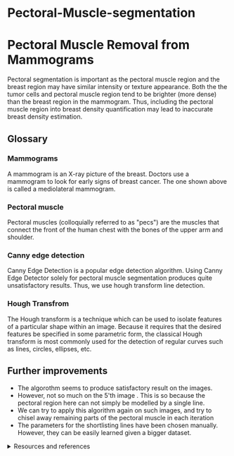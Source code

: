 # Pectoral-Muscle-segmentation
# Pectoral Muscle Removal from Mammograms
<div> 
  Pectoral segmentation is important as the pectoral muscle region and the breast region may have similar intensity or texture appearance. Both the the tumor cells and pectoral muscle region tend to be brighter (more dense) than the breast region in the mammogram.
Thus, including the pectoral muscle region into breast density quantification may lead to inaccurate breast density estimation.
</div>

## Glossary
### Mammograms
A mammogram is an X-ray picture of the breast. Doctors use a mammogram to look for early signs of breast cancer. The one shown above is called a mediolateral mammogram.

### Pectoral muscle
Pectoral muscles (colloquially referred to as "pecs") are the muscles that connect the front of the human chest with the bones of the upper arm and shoulder. 

### Canny edge detection
Canny Edge Detection is a popular edge detection algorithm. Using Canny Edge Detector solely for pectoral muscle segmentation produces quite unsatisfactory results. Thus, we use hough transform line detection.

### Hough Transfrom
The Hough transform is a technique which can be used to isolate features of a particular shape within an image. Because it requires that the desired features be specified in some parametric form, the classical Hough transform is most commonly used for the detection of regular curves such as lines, circles, ellipses, etc.

## Further improvements
- The algorothm seems to produce satisfactory result on the images.
- However, not so much on the 5'th image . This is so because the pectoral region here can not simply be modelled by a single line.
- We can try to apply this algorithm again on such images, and try to chisel away remaining parts of the pectoral muscle in each iteration
- The parameters for the shortlisting lines have been chosen manually. However, they can be easily learned given a bigger dataset.

<details>
  <summary>Resources and references</summary>
  
  1. Github repo by [@anoo6527](https://github.com/anoo6527/PectoralMuscle_Removal)
  2. Assignment by [Suven Consultants and Technology Pvt. Ltd.](https://www.linkedin.com/company/suven-consultants-and-technology-pvt-ltd/)
  3. Paper: https://www.ncbi.nlm.nih.gov/pmc/articles/PMC6510623/
  4. Paper: https://core.ac.uk/download/pdf/82133766.pdf
  5. Tutorial on Youtube: [Computer Vision Basics: Hough Transform | By Dr. Ry @Stemplicity](https://www.youtube.com/watch?v=6yVMpaIoxIU)
  6. Scikit-Image [Hough Transform tutorial](https://scikit-image.org/docs/dev/auto_examples/edges/plot_line_hough_transform.html)
  7. Science Direct article: https://www.sciencedirect.com/science/article/pii/S1361841518301129
</details>
